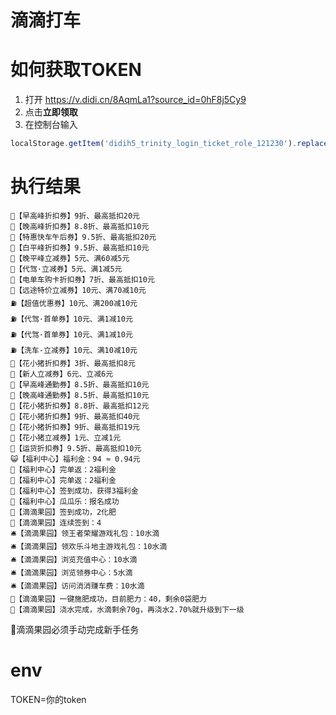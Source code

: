 # 滴滴打车
# 如何获取TOKEN
1. 打开 https://v.didi.cn/8AqmLa1?source_id=0hF8j5Cy9   
2. 点击**立即领取**   
3. 在控制台输入
```js
localStorage.getItem('didih5_trinity_login_ticket_role_121230').replace(/"/g, '')
```
# 执行结果
```
🚖【早高峰折扣券】9折、最高抵扣20元
🚖【晚高峰折扣券】8.8折、最高抵扣10元
🚖【特惠快车午后券】9.5折、最高抵扣20元
🚖【白平峰折扣券】9.5折、最高抵扣10元
🚖【晚平峰立减券】5元、满60减5元
🚖【代驾·立减券】5元、满1减5元
🚖【电单车购卡折扣券】7折、最高抵扣10元
🚖【远途特价立减券】10元、满70减10元
⛽【超值优惠券】10元、满200减10元
⛽【代驾·首单券】10元、满1减10元
⛽【代驾·首单券】10元、满1减10元
⛽【洗车-立减券】10元、满10减10元
🐷【花小猪折扣券】3折、最高抵扣8元
🐷【新人立减券】6元、立减6元
🐷【早高峰通勤券】8.5折、最高抵扣10元
🐷【晚高峰通勤券】8.5折、最高抵扣10元
🐷【花小猪折扣券】8.8折、最高抵扣12元
🐷【花小猪折扣券】9折、最高抵扣40元
🐷【花小猪折扣券】9折、最高抵扣19元
🐷【花小猪立减券】1元、立减1元
🚚【运货折扣券】9.5折、最高抵扣10元
😺【福利中心】福利金：94 ≈ 0.94元
🫧【福利中心】完单返：2福利金
🫧【福利中心】完单返：2福利金
🍩【福利中心】签到成功，获得3福利金
🍉【福利中心】瓜瓜乐：报名成功
🍩【滴滴果园】签到成功，2化肥
🔄️【滴滴果园】连续签到：4
🛎️【滴滴果园】领王者荣耀游戏礼包：10水滴
🛎️【滴滴果园】领欢乐斗地主游戏礼包：10水滴
🛎️【滴滴果园】浏览充值中心：10水滴
🛎️【滴滴果园】浏览领券中心：5水滴
🛎️【滴滴果园】访问消消赚车费：10水滴
💩【滴滴果园】一键施肥成功，目前肥力：40，剩余0袋肥力
🚿【滴滴果园】浇水完成，水滴剩余70g，再浇水2.70%就升级到下一级
```
🫵滴滴果园必须手动完成新手任务
# env
TOKEN=你的token